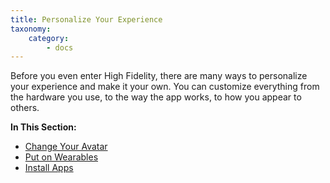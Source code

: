 ```yaml
---
title: Personalize Your Experience
taxonomy:
    category:
        - docs
---
```


Before you even enter High Fidelity, there are many ways to personalize your experience and make it your own. You can customize everything from the hardware you use, to the way the app works, to how you appear to others. 

**In This Section:**
* [Change Your Avatar](./change-avatar)
* [Put on Wearables](./add-wearables)
* [Install Apps](./install-apps)
